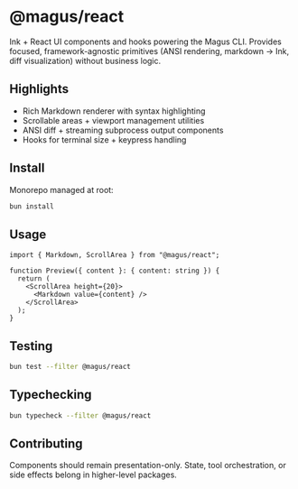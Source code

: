# @magus/react

Ink + React UI components and hooks powering the Magus CLI. Provides focused, framework-agnostic primitives (ANSI rendering, markdown -> Ink, diff visualization) without business logic.

## Highlights

- Rich Markdown renderer with syntax highlighting
- Scrollable areas + viewport management utilities
- ANSI diff + streaming subprocess output components
- Hooks for terminal size + keypress handling

## Install

Monorepo managed at root:

```bash
bun install
```

## Usage

```tsx
import { Markdown, ScrollArea } from "@magus/react";

function Preview({ content }: { content: string }) {
  return (
    <ScrollArea height={20}>
      <Markdown value={content} />
    </ScrollArea>
  );
}
```

## Testing

```bash
bun test --filter @magus/react
```

## Typechecking

```bash
bun typecheck --filter @magus/react
```

## Contributing

Components should remain presentation-only. State, tool orchestration, or side effects belong in higher-level packages.
